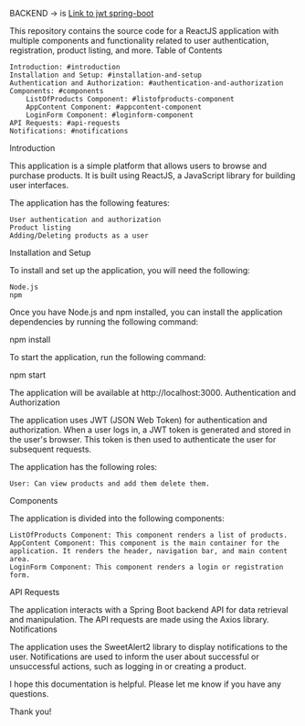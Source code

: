 BACKEND -> is [Link to jwt spring-boot](https://github.com/Ferchke7/jwtBackend)

This repository contains the source code for a ReactJS application with multiple components and functionality related to user authentication, registration, product listing, and more.
Table of Contents

    Introduction: #introduction
    Installation and Setup: #installation-and-setup
    Authentication and Authorization: #authentication-and-authorization
    Components: #components
        ListOfProducts Component: #listofproducts-component
        AppContent Component: #appcontent-component
        LoginForm Component: #loginform-component
    API Requests: #api-requests
    Notifications: #notifications

Introduction

This application is a simple platform that allows users to browse and purchase products. It is built using ReactJS, a JavaScript library for building user interfaces.

The application has the following features:

    User authentication and authorization
    Product listing
    Adding/Deleting products as a user

Installation and Setup

To install and set up the application, you will need the following:

    Node.js
    npm

Once you have Node.js and npm installed, you can install the application dependencies by running the following command:

npm install

To start the application, run the following command:

npm start

The application will be available at http://localhost:3000.
Authentication and Authorization

The application uses JWT (JSON Web Token) for authentication and authorization. When a user logs in, a JWT token is generated and stored in the user's browser. This token is then used to authenticate the user for subsequent requests.

The application has the following roles:

    User: Can view products and add them delete them.

Components

The application is divided into the following components:

    ListOfProducts Component: This component renders a list of products.
    AppContent Component: This component is the main container for the application. It renders the header, navigation bar, and main content area.
    LoginForm Component: This component renders a login or registration form.

API Requests

The application interacts with a Spring Boot backend API for data retrieval and manipulation. The API requests are made using the Axios library.
Notifications

The application uses the SweetAlert2 library to display notifications to the user. Notifications are used to inform the user about successful or unsuccessful actions, such as logging in or creating a product.

I hope this documentation is helpful. Please let me know if you have any questions.

Thank you!

